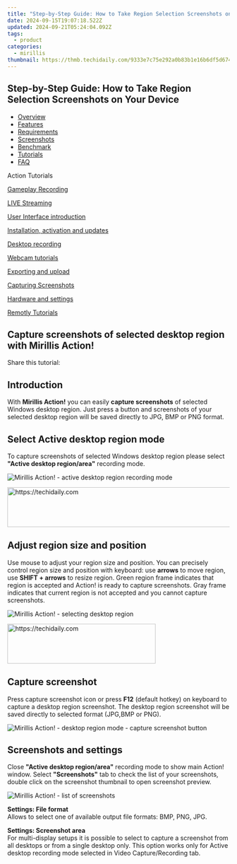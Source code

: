```yaml
---
title: "Step-by-Step Guide: How to Take Region Selection Screenshots on Your Device"
date: 2024-09-15T19:07:18.522Z
updated: 2024-09-21T05:24:04.092Z
tags:
  - product
categories:
  - mirillis
thumbnail: https://thmb.techidaily.com/9333e7c75e292a0b83b1e16b6df5d6742dede6cee3e1ad9fc6da9c95dfc95571.jpg
---
```


## Step-by-Step Guide: How to Take Region Selection Screenshots on Your Device

* [Overview](https://tools.techidaily.com/mirillis/products/)
* [Features](https://tools.techidaily.com/mirillis/products/)
* [Requirements](https://tools.techidaily.com/mirillis/products/)
* [Screenshots](https://tools.techidaily.com/mirillis/products/)
* [Benchmark](https://tools.techidaily.com/mirillis/products/)
* [Tutorials](https://tools.techidaily.com/mirillis/products/)
* [FAQ](https://tools.techidaily.com/mirillis/products/)

Action Tutorials

[Gameplay Recording](https://tools.techidaily.com/mirillis/products/) 

[LIVE Streaming](https://tools.techidaily.com/mirillis/products/) 

[User Interface introduction](https://tools.techidaily.com/mirillis/products/) 

[Installation, activation and updates](https://tools.techidaily.com/mirillis/products/) 

[Desktop recording](https://tools.techidaily.com/mirillis/products/) 

[Webcam tutorials](https://tools.techidaily.com/mirillis/products/) 

[Exporting and upload](https://tools.techidaily.com/mirillis/products/) 

[Capturing Screenshots](https://tools.techidaily.com/mirillis/products/) 

[Hardware and settings](https://tools.techidaily.com/mirillis/products/) 

[Remotly Tutorials](https://remotly.com/tutorials/getting-started-with-remotly-for-windows-pc) 

## Capture screenshots of selected desktop region with Mirillis Action!

  
 Share this tutorial:

## Introduction

 With **Mirillis Action!** you can easily **capture screenshots** of selected Windows desktop region. Just press a button and screenshots of your selected desktop region will be saved directly to JPG, BMP or PNG format.

## Select Active desktop region mode

 To capture screenshots of selected Windows desktop region please select   **"Active desktop region/area"** recording mode.

![Mirillis Action! - active desktop region recording mode](https://mirillis.com/res/old/gfx/tutorials/screenshots/mirillis_action_tutorial_active_desktop_region_recording_mode.jpg) 

<!-- affiliate ads begin -->
<a href="https://ursime.pxf.io/c/5597632/2136536/16384" target="_top" id="2136536">
  <img src="//a.impactradius-go.com/display-ad/16384-2136536" border="0" alt="https://techidaily.com" width="728" height="90"/>
</a>
<img height="0" width="0" src="https://ursime.pxf.io/i/5597632/2136536/16384" style="position:absolute;visibility:hidden;" border="0" />
<!-- affiliate ads end -->

##  Adjust region size and position

 Use mouse to adjust your region size and position. You can precisely control region size and position with keyboard: use **arrows** to move region, use **SHIFT + arrows** to resize region. Green region frame indicates that region is accepted and Action! is ready to capture screenshots. Gray frame indicates that current region is not accepted and you cannot capture screenshots.

![Mirillis Action! - selecting desktop region](https://mirillis.com/res/old/gfx/tutorials/screenshots/mirillis_action_tutorial_active_desktop_region_selecting_region.jpg) 

<!-- affiliate ads begin -->
<a href="https://aligracehair.sjv.io/c/5597632/2135402/19272" target="_top" id="2135402">
  <img src="//a.impactradius-go.com/display-ad/19272-2135402" border="0" alt="https://techidaily.com" width="336" height="90"/>
</a>
<img height="0" width="0" src="https://aligracehair.sjv.io/i/5597632/2135402/19272" style="position:absolute;visibility:hidden;" border="0" />
<!-- affiliate ads end -->

##  Capture screenshot

 Press capture screenshot icon or press **F12** (default hotkey) on keyboard to capture a desktop region screenshot. The desktop region screenshot will be saved directly to selected format (JPG,BMP or PNG).

![Mirillis Action! - desktop region mode - capture screenshot button](https://mirillis.com/res/old/gfx/tutorials/screenshots/mirillis_action_tutorial_active_desktop_region_capture_screenshot_button.jpg) 

##  Screenshots and settings

 Close **"Active desktop region/area"** recording mode to show main Action! window. Select **"Screenshots"** tab to check the list of your screenshots, double click on the screenshot thumbnail to open screenshot preview. 

![Mirillis Action! - list of screenshots](https://mirillis.com/res/old/gfx/tutorials/screenshots/mirillis_action_tutorial_capture_screenshots_view.jpg) 

**Settings: File format**  
 Allows to select one of available output file formats: BMP, PNG, JPG. 

**Settings: Screenshot area**  
 For multi-display setups it is possible to select to capture a screenshot from all desktops or from a single desktop only. This option works only for Active desktop recording mode selected in Video Capture/Recording tab.

<ins class="adsbygoogle"
     style="display:block"
     data-ad-format="autorelaxed"
     data-ad-client="ca-pub-7571918770474297"
     data-ad-slot="1223367746"></ins>

<ins class="adsbygoogle"
     style="display:block"
     data-ad-client="ca-pub-7571918770474297"
     data-ad-slot="8358498916"
     data-ad-format="auto"
     data-full-width-responsive="true"></ins>



